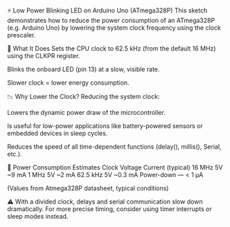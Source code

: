 ⚡ Low Power Blinking LED on Arduino Uno (ATmega328P)
This sketch demonstrates how to reduce the power consumption of an ATmega328P (e.g. Arduino Uno) by lowering the system clock frequency using the clock prescaler.

🧠 What It Does
Sets the CPU clock to 62.5 kHz (from the default 16 MHz) using the CLKPR register.

Blinks the onboard LED (pin 13) at a slow, visible rate.

Slower clock = lower energy consumption.

📉 Why Lower the Clock?
Reducing the system clock:

Lowers the dynamic power draw of the microcontroller.

Is useful for low-power applications like battery-powered sensors or embedded devices in sleep cycles.

Reduces the speed of all time-dependent functions (delay(), millis(), Serial, etc.).

🔋 Power Consumption Estimates
Clock	Voltage	Current (typical)
16 MHz	5V	~9 mA
1 MHz	5V	~2 mA
62.5 kHz	5V	~0.3 mA
Power-down	—	< 1 µA

(Values from Atmega328P datasheet, typical conditions)

⚠️ With a divided clock, delays and serial communication slow down dramatically.
For more precise timing, consider using timer interrupts or sleep modes instead.


